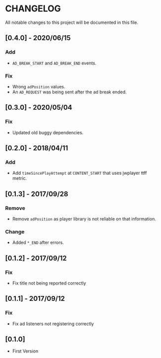 # CHANGELOG
All notable changes to this project will be documented in this file.

## [0.4.0] - 2020/06/15
### Add
- `AD_BREAK_START` and `AD_BREAK_END` events.

### Fix
- Wrong `adPosition` values.
- An `AD_REQUEST` was being sent after the ad break ended.

## [0.3.0] - 2020/05/04
### Fix
- Updated old buggy dependencies.

## [0.2.0] - 2018/04/11
### Add
- Add `timeSincePlayAttempt` at `CONTENT_START` that uses jwplayer ttff metric.


## [0.1.3] - 2017/09/28
### Remove
- Remove `adPosition` as player library is not reliable on that information.

### Change
- Added `*_END` after errors.

## [0.1.2] - 2017/09/12
### Fix
- Fix title not being reported correctly

## [0.1.1] - 2017/09/12
### Fix
- Fix ad listeners not registering correctly

## [0.1.0] 
- First Version
